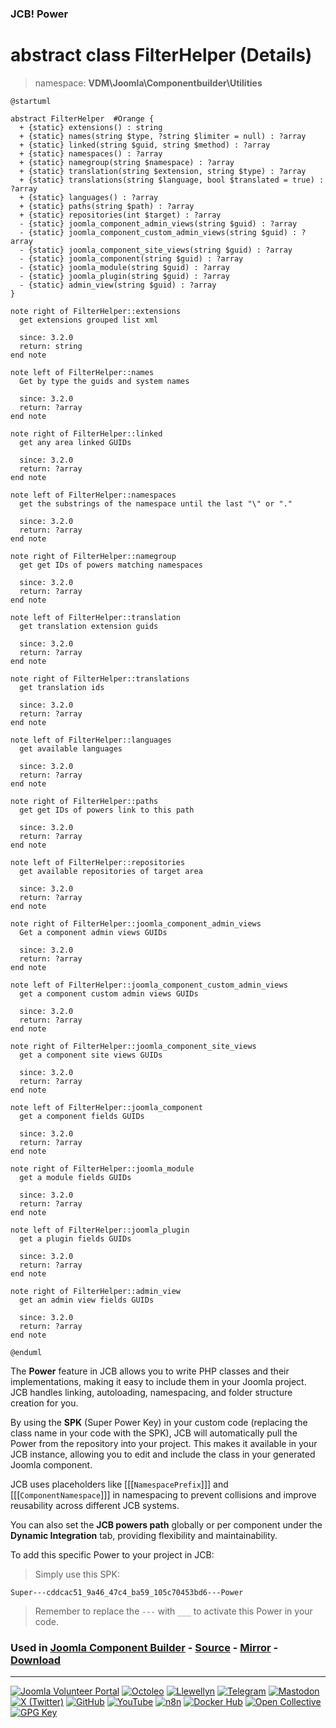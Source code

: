 ### JCB! Power
# abstract class FilterHelper (Details)
> namespace: **VDM\Joomla\Componentbuilder\Utilities**

```uml
@startuml

abstract FilterHelper  #Orange {
  + {static} extensions() : string
  + {static} names(string $type, ?string $limiter = null) : ?array
  + {static} linked(string $guid, string $method) : ?array
  + {static} namespaces() : ?array
  + {static} namegroup(string $namespace) : ?array
  + {static} translation(string $extension, string $type) : ?array
  + {static} translations(string $language, bool $translated = true) : ?array
  + {static} languages() : ?array
  + {static} paths(string $path) : ?array
  + {static} repositories(int $target) : ?array
  - {static} joomla_component_admin_views(string $guid) : ?array
  - {static} joomla_component_custom_admin_views(string $guid) : ?array
  - {static} joomla_component_site_views(string $guid) : ?array
  - {static} joomla_component(string $guid) : ?array
  - {static} joomla_module(string $guid) : ?array
  - {static} joomla_plugin(string $guid) : ?array
  - {static} admin_view(string $guid) : ?array
}

note right of FilterHelper::extensions
  get extensions grouped list xml

  since: 3.2.0
  return: string
end note

note left of FilterHelper::names
  Get by type the guids and system names

  since: 3.2.0
  return: ?array
end note

note right of FilterHelper::linked
  get any area linked GUIDs

  since: 3.2.0
  return: ?array
end note

note left of FilterHelper::namespaces
  get the substrings of the namespace until the last "\" or "."

  since: 3.2.0
  return: ?array
end note

note right of FilterHelper::namegroup
  get get IDs of powers matching namespaces

  since: 3.2.0
  return: ?array
end note

note left of FilterHelper::translation
  get translation extension guids

  since: 3.2.0
  return: ?array
end note

note right of FilterHelper::translations
  get translation ids

  since: 3.2.0
  return: ?array
end note

note left of FilterHelper::languages
  get available languages

  since: 3.2.0
  return: ?array
end note

note right of FilterHelper::paths
  get get IDs of powers link to this path

  since: 3.2.0
  return: ?array
end note

note left of FilterHelper::repositories
  get available repositories of target area

  since: 3.2.0
  return: ?array
end note

note right of FilterHelper::joomla_component_admin_views
  Get a component admin views GUIDs

  since: 3.2.0
  return: ?array
end note

note left of FilterHelper::joomla_component_custom_admin_views
  get a component custom admin views GUIDs

  since: 3.2.0
  return: ?array
end note

note right of FilterHelper::joomla_component_site_views
  get a component site views GUIDs

  since: 3.2.0
  return: ?array
end note

note left of FilterHelper::joomla_component
  get a component fields GUIDs

  since: 3.2.0
  return: ?array
end note

note right of FilterHelper::joomla_module
  get a module fields GUIDs

  since: 3.2.0
  return: ?array
end note

note left of FilterHelper::joomla_plugin
  get a plugin fields GUIDs

  since: 3.2.0
  return: ?array
end note

note right of FilterHelper::admin_view
  get an admin view fields GUIDs

  since: 3.2.0
  return: ?array
end note

@enduml
```

The **Power** feature in JCB allows you to write PHP classes and their implementations,
making it easy to include them in your Joomla project. JCB handles linking, autoloading,
namespacing, and folder structure creation for you.

By using the **SPK** (Super Power Key) in your custom code (replacing the class name
in your code with the SPK), JCB will automatically pull the Power from the repository
into your project. This makes it available in your JCB instance, allowing you to edit
and include the class in your generated Joomla component.

JCB uses placeholders like [[[`NamespacePrefix`]]] and [[[`ComponentNamespace`]]] in
namespacing to prevent collisions and improve reusability across different JCB systems.

You can also set the **JCB powers path** globally or per component under the
**Dynamic Integration** tab, providing flexibility and maintainability.

To add this specific Power to your project in JCB:

> Simply use this SPK:
```
Super---cddcac51_9a46_47c4_ba59_105c70453bd6---Power
```
> Remember to replace the `---` with `___` to activate this Power in your code.

### Used in [Joomla Component Builder](https://www.joomlacomponentbuilder.com) - [Source](https://git.vdm.dev/joomla/Component-Builder) - [Mirror](https://github.com/vdm-io/Joomla-Component-Builder) - [Download](https://git.vdm.dev/joomla/pkg-component-builder/releases)

---
[![Joomla Volunteer Portal](https://img.shields.io/badge/-Joomla-gold?logo=joomla)](https://volunteers.joomla.org/joomlers/1396-llewellyn-van-der-merwe "Join Llewellyn on the Joomla Volunteer Portal: Shaping the Future Together!") [![Octoleo](https://img.shields.io/badge/-Octoleo-black?logo=linux)](https://git.vdm.dev/octoleo "--quiet") [![Llewellyn](https://img.shields.io/badge/-Llewellyn-ffffff?logo=gitea)](https://git.vdm.dev/Llewellyn "Collaborate and Innovate with Llewellyn on Git: Building a Better Code Future!") [![Telegram](https://img.shields.io/badge/-Telegram-blue?logo=telegram)](https://t.me/Joomla_component_builder "Join Llewellyn and the Community on Telegram: Building Joomla Components Together!") [![Mastodon](https://img.shields.io/badge/-Mastodon-9e9eec?logo=mastodon)](https://joomla.social/@llewellyn "Connect and Engage with Llewellyn on Joomla Social: Empowering Communities, One Post at a Time!") [![X (Twitter)](https://img.shields.io/badge/-X-black?logo=x)](https://x.com/llewellynvdm "Join the Conversation with Llewellyn on X: Where Ideas Take Flight!") [![GitHub](https://img.shields.io/badge/-GitHub-181717?logo=github)](https://github.com/Llewellynvdm "Build, Innovate, and Thrive with Llewellyn on GitHub: Turning Ideas into Impact!") [![YouTube](https://img.shields.io/badge/-YouTube-ff0000?logo=youtube)](https://www.youtube.com/@OctoYou "Explore, Learn, and Create with Llewellyn on YouTube: Your Gateway to Inspiration!") [![n8n](https://img.shields.io/badge/-n8n-black?logo=n8n)](https://n8n.io/creators/octoleo "Effortless Automation and Impactful Workflows with Llewellyn on n8n!") [![Docker Hub](https://img.shields.io/badge/-Docker-grey?logo=docker)](https://hub.docker.com/u/llewellyn "Llewellyn on Docker: Containerize Your Creativity!") [![Open Collective](https://img.shields.io/badge/-Donate-green?logo=opencollective)](https://opencollective.com/joomla-component-builder "Donate towards JCB: Help Llewellyn financially so he can continue developing this great tool!") [![GPG Key](https://img.shields.io/badge/-GPG-blue?logo=gnupg)](https://git.vdm.dev/Llewellyn/gpg "Unlock Trust and Security with Llewellyn's GPG Key: Your Gateway to Verified Connections!")